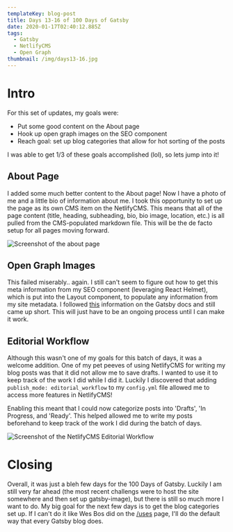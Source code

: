 ```yaml
---
templateKey: blog-post
title: Days 13-16 of 100 Days of Gatsby
date: 2020-01-17T02:40:12.885Z
tags:
  - Gatsby
  - NetlifyCMS
  - Open Graph
thumbnail: /img/days13-16.jpg
---
```

# Intro

For this set of updates, my goals were: 

* Put some good content on the About page
* Hook up open graph images on the SEO component
* Reach goal: set up blog categories that allow for hot sorting of the posts

I was able to get 1/3 of these goals accomplished (lol), so lets jump into it!



## About Page

I added some much better content to the About page! Now I have a photo of me and a little bio of information about me. I took this opportunity to set up the page as its own CMS item on the NetlifyCMS. This means that all of the page content (title, heading, subheading, bio, bio image, location, etc.) is all pulled from the CMS-populated markdown file. This will be the de facto setup for all pages moving forward. 

![Screenshot of the about page](/img/screen-shot-2020-01-15-at-8.48.45-pm.png "About Page V1")

## Open Graph Images

This failed miserably.. again. I still can't seem to figure out how to get this meta information from my SEO component (leveraging React Helmet), which is put into the Layout component, to populate any information from my site metadata. I followed [this](https://www.gatsbyjs.org/docs/add-seo-component/) information on the Gatsby docs and still came up short. This will just have to be an ongoing process until I can make it work.

## Editorial Workflow

Although this wasn't one of my goals for this batch of days, it was a welcome addition. One of my pet peeves of using  NetlifyCMS for writing my blog posts was that it did not allow me to save drafts. I wanted to use it to keep track of the work I did while I did it. Luckily I discovered that adding `publish_mode: editorial_workflow` to my `config.yml` file allowed me to access more features in NetlifyCMS! 

Enabling this meant that I could now categorize posts into 'Drafts', 'In Progress, and 'Ready'. This helped allowed me to write my posts beforehand to keep track of the work I did during the batch of days.

![Screenshot of the NetlifyCMS Editorial Workflow](/img/screen-shot-2020-01-15-at-9.06.43-pm.png "NetlifyCMS Editoral Workflow")

# Closing

Overall, it was just a bleh few days for the 100 Days of Gatsby. Luckily I am still very far ahead (the most recent challengs were to host the site somewhere and then set up gatsby-image), but there is still so much more I want to do. My big goal for the next few days is to get the blog categories set up. If I can't do it like Wes Bos did on the [/uses](https://uses.tech/) page, I'll do the default way that every Gatsby blog does.
